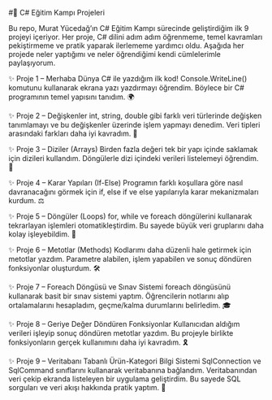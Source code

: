 #🚀 C# Eğitim Kampı Projeleri

Bu repo, Murat Yücedağ’ın C# Eğitim Kampı sürecinde geliştirdiğim ilk 9 projeyi içeriyor. Her proje, C# dilini adım adım öğrenmeme, temel kavramları pekiştirmeme ve pratik yaparak ilerlememe yardımcı oldu. Aşağıda her projede neler yaptığımı ve neler öğrendiğimi kendi cümlelerimle paylaşıyorum.

✨ Proje 1 – Merhaba Dünya
C# ile yazdığım ilk kod! Console.WriteLine() komutunu kullanarak ekrana yazı yazdırmayı öğrendim. Böylece bir C# programının temel yapısını tanıdım. 🌍

✨ Proje 2 – Değişkenler
int, string, double gibi farklı veri türlerinde değişken tanımlamayı ve bu değişkenler üzerinde işlem yapmayı denedim. Veri tipleri arasındaki farkları daha iyi kavradım. 🔢

✨ Proje 3 – Diziler (Arrays)
Birden fazla değeri tek bir yapı içinde saklamak için dizileri kullandım. Döngülerle dizi içindeki verileri listelemeyi öğrendim. 🧩

✨ Proje 4 – Karar Yapıları (If-Else)
Programın farklı koşullara göre nasıl davranacağını görmek için if, else if ve else yapılarıyla karar mekanizmaları kurdum. ⚖️

✨ Proje 5 – Döngüler (Loops)
for, while ve foreach döngülerini kullanarak tekrarlayan işlemleri otomatikleştirdim. Bu sayede büyük veri gruplarını daha kolay işleyebildim. 🔄

✨ Proje 6 – Metotlar (Methods)
Kodlarımı daha düzenli hale getirmek için metotlar yazdım. Parametre alabilen, işlem yapabilen ve sonuç döndüren fonksiyonlar oluşturdum. 🛠️

✨ Proje 7 – Foreach Döngüsü ve Sınav Sistemi
foreach döngüsünü kullanarak basit bir sınav sistemi yaptım. Öğrencilerin notlarını alıp ortalamalarını hesapladım, geçme/kalma durumlarını belirledim. 🎓

✨ Proje 8 – Geriye Değer Döndüren Fonksiyonlar
Kullanıcıdan aldığım verileri işleyip sonuç döndüren metotlar yazdım. Bu projeyle birlikte fonksiyonların gerçek kullanımını daha iyi kavradım. 🎗️

✨ Proje 9 – Veritabanı Tabanlı Ürün-Kategori Bilgi Sistemi
SqlConnection ve SqlCommand sınıflarını kullanarak veritabanına bağlandım. Veritabanından veri çekip ekranda listeleyen bir uygulama geliştirdim. Bu sayede SQL sorguları ve veri akışı hakkında pratik yaptım. 💾

